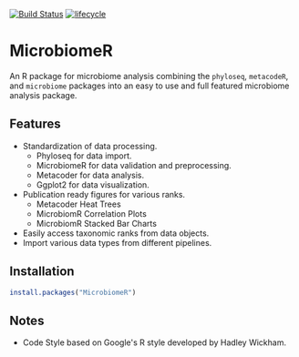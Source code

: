 [![Build Status](https://travis-ci.com/vallenderlab/MicrobiomeR.svg?token=xfnbNTQhjNbir5xACn8R&branch=master)](https://travis-ci.com/vallenderlab/MicrobiomeR)
[![lifecycle](https://img.shields.io/badge/lifecycle-maturing-blue.svg)](https://www.tidyverse.org/lifecycle/#maturing)

# MicrobiomeR

An R package for microbiome analysis combining the `phyloseq`, `metacodeR`, and `microbiome` packages into an easy to use and full featured microbiome analysis package.

## Features

- Standardization of data processing.
    - Phyloseq for data import.
    - MicrobiomeR for data validation and preprocessing.
    - Metacoder for data analysis.
    - Ggplot2 for data visualization.
- Publication ready figures for various ranks.
    - Metacoder Heat Trees
    - MicrobiomR Correlation Plots
    - MicrobiomR Stacked Bar Charts
- Easily access taxonomic ranks from data objects.
- Import various data types from different pipelines.

## Installation

```r
install.packages("MicrobiomeR")
```

## Notes

* Code Style based on Google's R style developed by Hadley Wickham.
